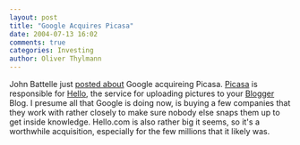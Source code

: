 ```yaml
---
layout: post
title: "Google Acquires Picasa"
date: 2004-07-13 16:02
comments: true
categories: Investing
author: Oliver Thylmann
---
```



John Battelle just [posted about](http://battellemedia.com/archives/000734.php) Google acquireing Picasa. [Picasa](http://www.picasa.com/picasa/) is responsible for [Hello](http://www.hello.com/), the service for uploading pictures to your [Blogger](http://www.blogger.com/) Blog. I presume all that Google is doing now, is buying a few companies that they work with rather closely to make sure nobody else snaps them up to get inside knowledge. Hello.com is also rather big it seems, so it's a worthwhile acquisition, especially for the few millions that it likely was.

